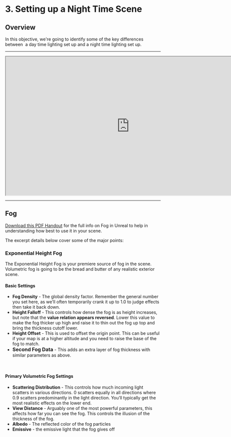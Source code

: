 # 3. Setting up a Night Time Scene

<h2>Overview</h2>
<p>In this objective, we're going to identify some of the key differences between&nbsp; a day time lighting set up and a night time lighting set up.</p>
<hr>
<p><iframe src="https://www.youtube.com/embed/XmkR2_tBO9g?rel=0" width="800" height="450" allowfullscreen="allowfullscreen" allow="accelerometer; autoplay; clipboard-write; encrypted-media; gyroscope; picture-in-picture"></iframe></p>
<hr>
<h2>Fog</h2>
<p><a href="https://www.dropbox.com/s/fn7rsoxvf0nyetu/Vertex%20Handout_%20Environment%20Fog%20in%20Unreal.pdf?dl=0">Download this PDF Handout</a> for the full info on Fog in Unreal to help in understanding how best to use it in your scene.</p>
<p>The excerpt details below cover some of the major points:</p>
<h3>Exponential Height Fog</h3>
<p>The Exponential Height Fog is your premiere source of fog in the scene. Volumetric fog is going to be the bread and butter of any realistic exterior scene.</p>
<h4>Basic Settings</h4>
<ul>
<li>
<strong>Fog Density</strong><span> - The global density factor. Remember the general number you set here, as we’ll often temporarily crank it up to 1.0 to judge effects then take it back down.</span>
</li>
<li>
<strong>Height Falloff</strong><span> - This controls how dense the fog is as height increases, but note that the </span><strong>value relation appears reversed</strong><span>. Lower this value to make the fog thicker up high and raise it to thin out the fog up top and bring the thickness cutoff lower.</span>
</li>
<li>
<strong>Height Offset</strong><span> - This is used to offset the origin point. This can be useful if your map is at a higher altitude and you need to raise the base of the fog to match.</span>
</li>
<li>
<strong style="font-family: inherit; font-size: 1rem;">Second Fog Data</strong><span> - This adds an extra layer of fog thickness with similar parameters as above.</span>
</li>
</ul>
<p>&nbsp;</p>
<h4>Primary Volumetric Fog Settings</h4>
<ul>
<li>
<strong>Scattering Distribution</strong><span> - This controls how much incoming light scatters in various directions. 0 scatters equally in all directions where 0.9 scatters predominantly in the light direction. You’ll typically get the most realistic effects on the lower end.</span>
</li>
<li>
<strong>View Distance</strong><span> - Arguably one of the most powerful parameters, this affects how far you can see the fog. This controls the illusion of the thickness of the fog.</span>
</li>
<li><span><strong>Albedo</strong> - The reflected color of the fog particles</span></li>
<li><span><strong>Emissive</strong> - the emissive light that the fog gives off</span></li>
</ul>
<p>&nbsp;</p>